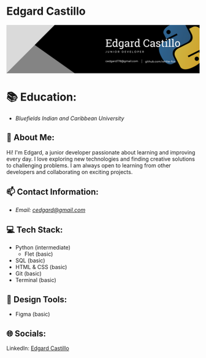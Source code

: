 # Edgard Castillo

<p align="center">
  <img 
  src="other/Banner.png" 
  alt="logo" />
</p>



# 📚 Education:

- *Bluefields Indian and Caribbean University*


## 💬 About Me: 
Hi! I'm Edgard, a junior developer passionate about learning and improving every day. I love exploring new technologies and finding creative solutions to challenging problems. I am always open to learning from other developers and collaborating on exciting projects.

## 📫 Contact Information:

- *Email: cedgard@gmail.com*

## 💻 Tech Stack:

- Python (intermediate)
  - Flet (basic)
- SQL (basic)
- HTML & CSS (basic)
- Git (basic)
- Terminal (basic)

## 🎨 Design Tools:

- Figma (basic)


## 🌐 Socials:

LinkedIn: [Edgard Castillo](https://www.linkedin.com/in/edgard-castillo-a97b3633b/)
